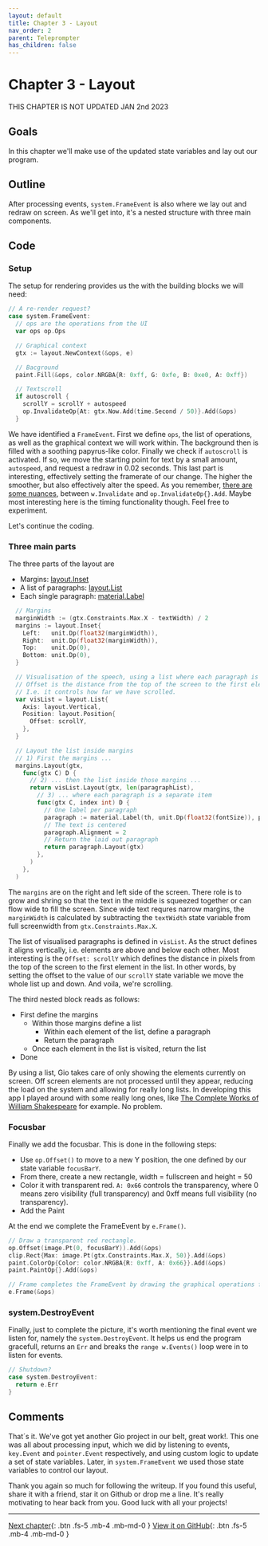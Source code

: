 ```yaml
---
layout: default
title: Chapter 3 - Layout
nav_order: 2
parent: Teleprompter
has_children: false
---
```


# Chapter 3 - Layout

THIS CHAPTER IS NOT UPDATED
JAN 2nd 2023

## Goals
In this chapter we'll make use of the updated state variables and lay out our program.

## Outline
After processing events, `system.FrameEvent` is also where we lay out and redraw on screen. As we'll get into, it's a nested structure with three main components.


## Code

### Setup

The setup for rendering provides us the with the building blocks we will need:

```go
// A re-render request?
case system.FrameEvent:
  // ops are the operations from the UI
  var ops op.Ops

  // Graphical context
  gtx := layout.NewContext(&ops, e)

  // Bacground
  paint.Fill(&ops, color.NRGBA{R: 0xff, G: 0xfe, B: 0xe0, A: 0xff})

  // Textscroll
  if autoscroll {
    scrollY = scrollY + autospeed
    op.InvalidateOp{At: gtx.Now.Add(time.Second / 50)}.Add(&ops)
  }
```

We have identified a `FrameEvent`. First we define `ops`, the list of operations, as well as the graphical context we will work within. The background then is filled with a soothing papyrus-like color. Finally we check if `autoscroll` is activated. If so, we move the starting point for text by a small amount, `autospeed`, and request a redraw in 0.02 seconds. This last part is interesting, effectively setting the framerate of our change. The higher the smoother, but also effectively alter the speed. As you remember, [there are some nuances](../egg_timer/11_improved_animation.md), between `w.Invalidate` and `op.InvalidateOp{}.Add`. Maybe most interesting here is the timing functionality though. Feel free to experiment.

Let's continue the coding.

### Three main parts

The three parts of the layout are

- Margins: [layout.Inset](https://pkg.go.dev/gioui.org/layout#Inset)
- A list of paragraphs: [layout.List](https://pkg.go.dev/gioui.org/layout#List)
- Each single paragraph: [material.Label](https://pkg.go.dev/gioui.org/widget/material#Label)

```go
  // Margins
  marginWidth := (gtx.Constraints.Max.X - textWidth) / 2
  margins := layout.Inset{
    Left:   unit.Dp(float32(marginWidth)),
    Right:  unit.Dp(float32(marginWidth)),
    Top:    unit.Dp(0),
    Bottom: unit.Dp(0),
  }

  // Visualisation of the speech, using a list where each paragraph is a separate item.
  // Offset is the distance from the top of the screen to the first element.
  // I.e. it controls how far we have scrolled.
  var visList = layout.List{
    Axis: layout.Vertical,
    Position: layout.Position{
      Offset: scrollY,
    },
  }

  // Layout the list inside margins
  // 1) First the margins ...
  margins.Layout(gtx,
    func(gtx C) D {
      // 2) ... then the list inside those margins ...
      return visList.Layout(gtx, len(paragraphList),
        // 3) ... where each paragraph is a separate item
        func(gtx C, index int) D {
          // One label per paragraph
          paragraph := material.Label(th, unit.Dp(float32(fontSize)), paragraphList[index])
          // The text is centered
          paragraph.Alignment = 2
          // Return the laid out paragraph
          return paragraph.Layout(gtx)
        },
      )
    },
  )
```

The `margins` are on the right and left side of the screen. There role is to grow and shring so that the text in the middle is squeezed together or can flow wide to fill the screen. Since wide text requres narrow margins, the `marginWidth` is calculated by subtracting the `textWidth` state variable from full screenwidth from `gtx.Constraints.Max.X`.

The list of visualised paragraphs is defined in `visList`. As the struct defines it aligns vertically, i.e. elements are above and below each other. Most interesting is the `Offset: scrollY` which defines the distance in pixels from the top of the screen to the first element in the list. In other words, by setting the offset to the value of our `scrollY` state variable we move the whole list up and down. And voila, we're scrolling.

The third nested block reads as follows:

- First define the margins
  - Within those margins define a list
    - Within each element of the list, define a paragraph
    - Return the paragraph
  - Once each element in the list is visited, return the list
- Done

By using a list, Gio takes care of only showing the elements currently on screen. Off screen elements are not processed until they appear, reducing the load on the system and allowing for really long lists. In developing this app I played around with some really long ones, like [The Complete Works of William Shakespeare](https://www.gutenberg.org/ebooks/100) for example. No problem.

### Focusbar

Finally we add the focusbar. This is done in the following steps:

- Use `op.Offset()` to move to a new Y position, the one defined by our state variable `focusBarY`.
- From there, create a new rectangle, width = fullscreen and height = 50
- Color it with transparent red. `A: 0x66` controls the transparency, where 0 means zero visibility (full transparency) and 0xff means full visibility (no transparency).
- Add the Paint

At the end we complete the FrameEvent by `e.Frame()`.

```go
// Draw a transparent red rectangle.
op.Offset(image.Pt(0, focusBarY)).Add(&ops)
clip.Rect{Max: image.Pt(gtx.Constraints.Max.X, 50)}.Add(&ops)
paint.ColorOp{Color: color.NRGBA{R: 0xff, A: 0x66}}.Add(&ops)
paint.PaintOp{}.Add(&ops)

// Frame completes the FrameEvent by drawing the graphical operations from ops into the window.
e.Frame(&ops)
```

### system.DestroyEvent

Finally, just to complete the picture, it's worth mentioning the final event we listen for, namely the `system.DestroyEvent`. It helps us end the program gracefull, returns an `Err` and breaks the `range w.Events()` loop were in to listen for events.

```go
// Shutdown?
case system.DestroyEvent:
  return e.Err
}
```

## Comments

That´s it. We've got yet another Gio project in our belt, great work!. This one was all about processing input, which we did by listening to events, `key.Event` and `pointer.Event` respectively, and using custom logic to update a set of state variables. Later, in `system.FrameEvent` we used those state variables to control our layout.

Thank you again so much for following the writeup. If you found this useful, share it with a friend, star it on Github or drop me a line. It's really motivating to hear back from you. Good luck with all your projects!

---
[Next chapter](04_event_area.md){: .btn .fs-5 .mb-4 .mb-md-0 }
[View it on GitHub](https://github.com/jonegil/gui-with-gio/tree/main/teleprompter){: .btn .fs-5 .mb-4 .mb-md-0 }
